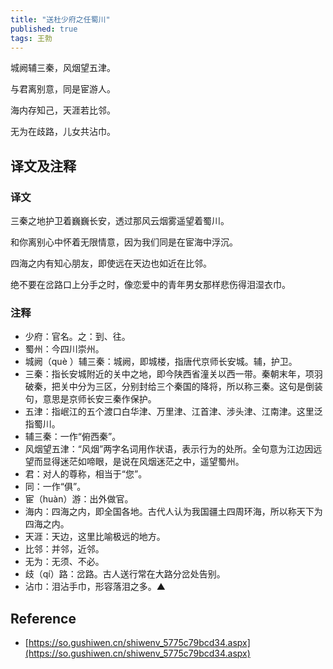 ```yaml
---
title: "送杜少府之任蜀川"
published: true
tags: 王勃
---
```


城阙辅三秦，风烟望五津。

与君离别意，同是宦游人。

海内存知己，天涯若比邻。

无为在歧路，儿女共沾巾。

## 译文及注释

### 译文

三秦之地护卫着巍巍长安，透过那风云烟雾遥望着蜀川。

和你离别心中怀着无限情意，因为我们同是在宦海中浮沉。

四海之内有知心朋友，即使远在天边也如近在比邻。

绝不要在岔路口上分手之时，像恋爱中的青年男女那样悲伤得泪湿衣巾。

### 注释

- 少府：官名。之：到、往。
- 蜀州：今四川崇州。
- 城阙（què ）辅三秦：城阙，即城楼，指唐代京师长安城。辅，护卫。
- 三秦：指长安城附近的关中之地，即今陕西省潼关以西一带。秦朝末年，项羽破秦，把关中分为三区，分别封给三个秦国的降将，所以称三秦。这句是倒装句，意思是京师长安三秦作保护。
- 五津：指岷江的五个渡口白华津、万里津、江首津、涉头津、江南津。这里泛指蜀川。
- 辅三秦：一作“俯西秦”。
- 风烟望五津：“风烟”两字名词用作状语，表示行为的处所。全句意为江边因远望而显得迷茫如啼眼，是说在风烟迷茫之中，遥望蜀州。
- 君：对人的尊称，相当于“您”。
- 同：一作“俱”。
- 宦（huàn）游：出外做官。
- 海内：四海之内，即全国各地。古代人认为我国疆土四周环海，所以称天下为四海之内。
- 天涯：天边，这里比喻极远的地方。
- 比邻：并邻，近邻。
- 无为：无须、不必。
- 歧（qí）路：岔路。古人送行常在大路分岔处告别。
- 沾巾：泪沾手巾，形容落泪之多。▲

## Reference

- [https://so.gushiwen.cn/shiwenv_5775c79bcd34.aspx](https://so.gushiwen.cn/shiwenv_5775c79bcd34.aspx)